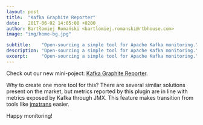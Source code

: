 ```yaml
---
layout: post
title:  "Kafka Graphite Reporter"
date:   2017-06-02 14:05:00 +0200
author: Bartłomiej Romański <bartlomiej.romanski@rtbhouse.com>
image: "img/home-bg.jpg"

subtitle:    "Open-sourcing a simple tool for Apache Kafka monitoring."
description: "Open-sourcing a simple tool for Apache Kafka monitoring."
excerpt:     "Open-sourcing a simple tool for Apache Kafka monitoring."
---
```


Check out our new mini-poject: <a href="https://github.com/RTBHOUSE/kafka-graphite-reporter">Kafka Graphite Reporter</a>.

Why to create one more tool for this? There are several similar solutions present on the market, but metrics reported by this plugin are in line with metrics exposed by Kafka through JMX. This feature makes transition from tools like <a href="https://github.com/jmxtrans/jmxtrans">jmxtrans</a> easier.

Happy monitoring!

